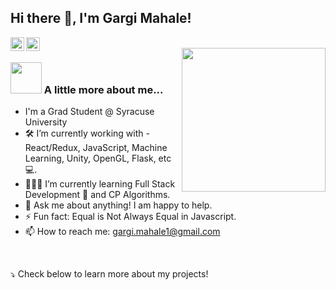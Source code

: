 ## Hi there 👋, I'm Gargi Mahale! 

<a href="https://www.linkedin.com/in/gargimahale/">
  <img align="left" width="22px" src="https://cdn.jsdelivr.net/npm/simple-icons@v3/icons/linkedin.svg" />
</a>
<a href="https://codeforces.com/profile/Wooq">
  <img align="left" width="22px" src="https://cdn.jsdelivr.net/npm/simple-icons@v3/icons/codeforces.svg" />
</a>
<br />

<img align='right' src="https://media.giphy.com/media/VgCDAzcKvsR6OM0uWg/giphy.gif" width="230">

### <img src="https://media.giphy.com/media/WUlplcMpOCEmTGBtBW/giphy.gif" width="50"> A little more about me...  

- I'm a Grad Student @ Syracuse University
- 🛠 I’m currently working with - React/Redux, JavaScript, Machine Learning, Unity, OpenGL, Flask, etc 💻.
- 👩🏻‍💻 I’m currently learning Full Stack Development 🚀 and CP Algorithms.
- 💬 Ask me about anything! I am happy to help.
- ⚡ Fun fact: Equal is Not Always Equal in Javascript.
- 📫 How to reach me: gargi.mahale1@gmail.com

<br>

⤵️ Check below to learn more about my projects!
